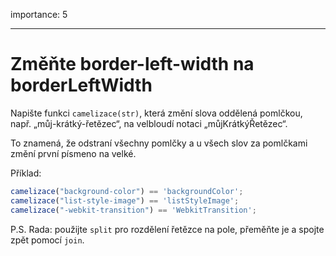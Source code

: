importance: 5

---

# Změňte border-left-width na borderLeftWidth

Napište funkci `camelizace(str)`, která změní slova oddělená pomlčkou, např. „můj-krátký-řetězec“, na velbloudí notaci „můjKrátkýŘetězec“.

To znamená, že odstraní všechny pomlčky a u všech slov za pomlčkami změní první písmeno na velké.

Příklad:

```js
camelizace("background-color") == 'backgroundColor';
camelizace("list-style-image") == 'listStyleImage';
camelizace("-webkit-transition") == 'WebkitTransition';
```

P.S. Rada: použijte `split` pro rozdělení řetězce na pole, přeměňte je a spojte zpět pomocí `join`.
